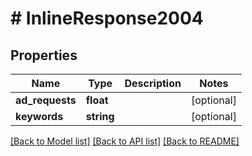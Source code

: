 # # InlineResponse2004

## Properties

Name | Type | Description | Notes
------------ | ------------- | ------------- | -------------
**ad_requests** | **float** |  | [optional] 
**keywords** | **string** |  | [optional] 

[[Back to Model list]](../../README.md#documentation-for-models) [[Back to API list]](../../README.md#documentation-for-api-endpoints) [[Back to README]](../../README.md)


